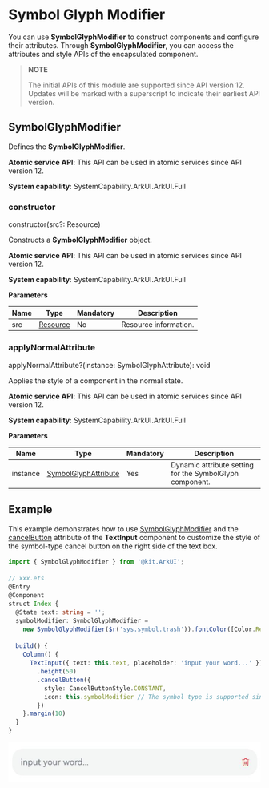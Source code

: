 # Symbol Glyph Modifier

<!--Kit: ArkUI-->
<!--Subsystem: ArkUI-->
<!--Owner: @hddgzw-->
<!--Designer: @pssea-->
<!--Tester: @jiaoaozihao-->
<!--Adviser: @HelloCrease-->

You can use **SymbolGlyphModifier** to construct components and configure their attributes. Through **SymbolGlyphModifier**, you can access the attributes and style APIs of the encapsulated component.

>  **NOTE**
>
>  The initial APIs of this module are supported since API version 12. Updates will be marked with a superscript to indicate their earliest API version.

## SymbolGlyphModifier

Defines the **SymbolGlyphModifier**.

**Atomic service API**: This API can be used in atomic services since API version 12.

**System capability**: SystemCapability.ArkUI.ArkUI.Full

### constructor

constructor(src?: Resource)

Constructs a **SymbolGlyphModifier** object.

**Atomic service API**: This API can be used in atomic services since API version 12.

**System capability**: SystemCapability.ArkUI.ArkUI.Full

**Parameters**

| Name | Type                             | Mandatory| Description  |
| ------- | --------------------------------- | ---- | --------------------------------- |
| src | [Resource](ts-types.md#resource) | No  | Resource information.|

### applyNormalAttribute

applyNormalAttribute?(instance: SymbolGlyphAttribute): void

Applies the style of a component in the normal state.

**Atomic service API**: This API can be used in atomic services since API version 12.

**System capability**: SystemCapability.ArkUI.ArkUI.Full

**Parameters**

| Name | Type                             | Mandatory| Description  |
| ------- | --------------------------------- | ---- | --------------------------------- |
| instance | [SymbolGlyphAttribute](ts-basic-components-symbolGlyph.md) | Yes  | Dynamic attribute setting for the SymbolGlyph component.|

## Example

This example demonstrates how to use [SymbolGlyphModifier](#symbolglyphmodifier) and the [cancelButton](ts-basic-components-textinput.md#cancelbutton18) attribute of the **TextInput** component to customize the style of the symbol-type cancel button on the right side of the text box.

```ts
import { SymbolGlyphModifier } from '@kit.ArkUI';

// xxx.ets
@Entry
@Component
struct Index {
  @State text: string = '';
  symbolModifier: SymbolGlyphModifier =
    new SymbolGlyphModifier($r('sys.symbol.trash')).fontColor([Color.Red]).fontSize(16).fontWeight(FontWeight.Regular);

  build() {
    Column() {
      TextInput({ text: this.text, placeholder: 'input your word...' })
        .height(50)
        .cancelButton({
          style: CancelButtonStyle.CONSTANT,
          icon: this.symbolModifier // The symbol type is supported since API version 18.
        })
    }.margin(10)
  }
}
```

![SymbolGlyphModifier](figures/symbolGlyphModifier.PNG)
